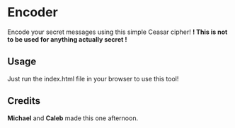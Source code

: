 # Encoder
Encode your secret messages using this simple Ceasar cipher!
**! This is not to be used for anything actually secret !**

## Usage
Just run the index.html file in your browser to use this tool!

## Credits
**Michael** and **Caleb** made this one afternoon.
